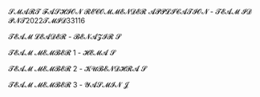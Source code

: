 
𝓢𝓜𝓐𝓡𝓣 𝓕𝓐𝓢𝓗𝓘𝓞𝓝 𝓡𝓔𝓒𝓞𝓜𝓜𝓔𝓝𝓓𝓔𝓡 𝓐𝓟𝓟𝓛𝓘𝓒𝓐𝓣𝓘𝓞𝓝 - 𝓣𝓔𝓐𝓜  𝓘𝓓 𝓟𝓝𝓣2022𝓣𝓜𝓘𝓓33116


𝓣𝓔𝓐𝓜 𝓛𝓔𝓐𝓓𝓔𝓡       - 𝓑𝓔𝓝𝓐𝓩𝓘𝓡 𝓢


𝓣𝓔𝓐𝓜 𝓜𝓔𝓜𝓑𝓔𝓡 1 - 𝓗𝓔𝓜𝓐 𝓢


𝓣𝓔𝓐𝓜 𝓜𝓔𝓜𝓑𝓔𝓡 2 - 𝓚𝓤𝓑𝓔𝓝𝓓𝓗𝓡𝓐 𝓢


𝓣𝓔𝓐𝓜 𝓜𝓔𝓜𝓑𝓔𝓡 3 - 𝓨𝓐𝓢𝓜𝓘𝓝 𝓙
